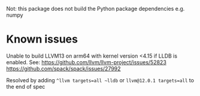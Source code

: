 Not: this package does not build the Python package dependencies e.g. numpy

# Known issues

Unable to build LLVM13 on arm64 with kernel version <4.15 if LLDB is enabled. 
See:
https://github.com/llvm/llvm-project/issues/52823
https://github.com/spack/spack/issues/27992

Resolved by adding `^llvm targets=all ~lldb` or `llvm@12.0.1 targets=all` to the end of spec
